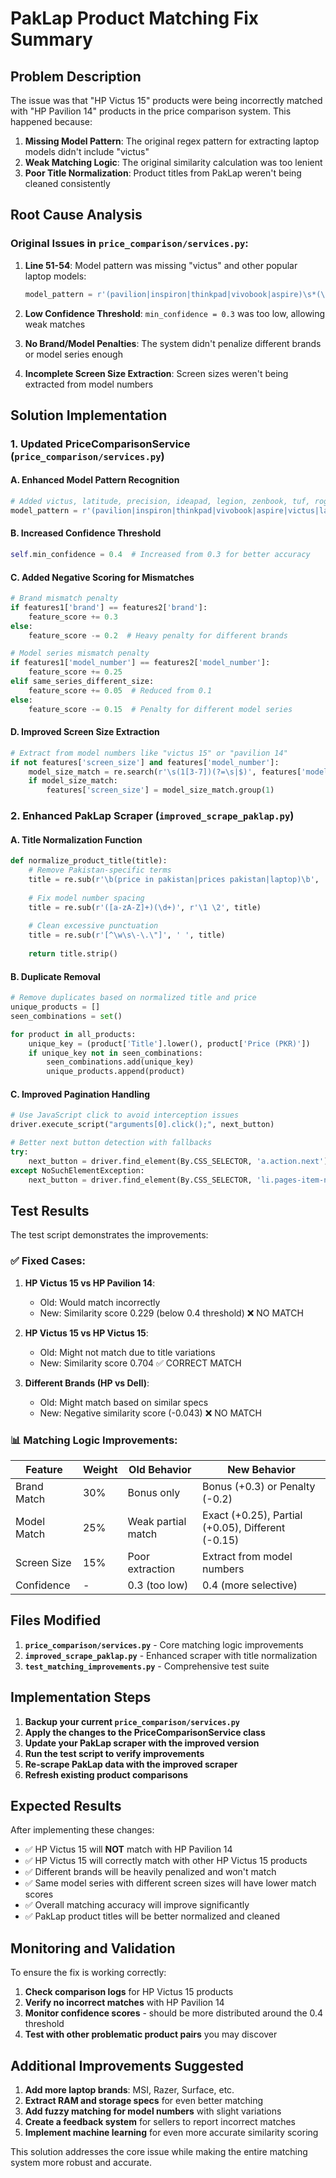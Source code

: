 # PakLap Product Matching Fix Summary

## Problem Description

The issue was that "HP Victus 15" products were being incorrectly matched with "HP Pavilion 14" products in the price comparison system. This happened because:

1. **Missing Model Pattern**: The original regex pattern for extracting laptop models didn't include "victus"
2. **Weak Matching Logic**: The original similarity calculation was too lenient
3. **Poor Title Normalization**: Product titles from PakLap weren't being cleaned consistently

## Root Cause Analysis

### Original Issues in `price_comparison/services.py`:

1. **Line 51-54**: Model pattern was missing "victus" and other popular laptop models:
   ```python
   model_pattern = r'(pavilion|inspiron|thinkpad|vivobook|aspire)\s*(\d+)'
   ```

2. **Low Confidence Threshold**: `min_confidence = 0.3` was too low, allowing weak matches

3. **No Brand/Model Penalties**: The system didn't penalize different brands or model series enough

4. **Incomplete Screen Size Extraction**: Screen sizes weren't being extracted from model numbers

## Solution Implementation

### 1. Updated PriceComparisonService (`price_comparison/services.py`)

#### A. Enhanced Model Pattern Recognition
```python
# Added victus, latitude, precision, ideapad, legion, zenbook, tuf, rog
model_pattern = r'(pavilion|inspiron|thinkpad|vivobook|aspire|victus|latitude|precision|ideapad|legion|zenbook|tuf|rog)\s*(\d+)'
```

#### B. Increased Confidence Threshold
```python
self.min_confidence = 0.4  # Increased from 0.3 for better accuracy
```

#### C. Added Negative Scoring for Mismatches
```python
# Brand mismatch penalty
if features1['brand'] == features2['brand']:
    feature_score += 0.3
else:
    feature_score -= 0.2  # Heavy penalty for different brands

# Model series mismatch penalty  
if features1['model_number'] == features2['model_number']:
    feature_score += 0.25
elif same_series_different_size:
    feature_score += 0.05  # Reduced from 0.1
else:
    feature_score -= 0.15  # Penalty for different model series
```

#### D. Improved Screen Size Extraction
```python
# Extract from model numbers like "victus 15" or "pavilion 14"
if not features['screen_size'] and features['model_number']:
    model_size_match = re.search(r'\s(1[3-7])(?=\s|$)', features['model_number'])
    if model_size_match:
        features['screen_size'] = model_size_match.group(1)
```

### 2. Enhanced PakLap Scraper (`improved_scrape_paklap.py`)

#### A. Title Normalization Function
```python
def normalize_product_title(title):
    # Remove Pakistan-specific terms
    title = re.sub(r'\b(price in pakistan|prices pakistan|laptop)\b', '', title, flags=re.IGNORECASE)
    
    # Fix model number spacing
    title = re.sub(r'([a-zA-Z]+)(\d+)', r'\1 \2', title)
    
    # Clean excessive punctuation
    title = re.sub(r'[^\w\s\-\.\"]', ' ', title)
    
    return title.strip()
```

#### B. Duplicate Removal
```python
# Remove duplicates based on normalized title and price
unique_products = []
seen_combinations = set()

for product in all_products:
    unique_key = (product['Title'].lower(), product['Price (PKR)'])
    if unique_key not in seen_combinations:
        seen_combinations.add(unique_key)
        unique_products.append(product)
```

#### C. Improved Pagination Handling
```python
# Use JavaScript click to avoid interception issues
driver.execute_script("arguments[0].click();", next_button)

# Better next button detection with fallbacks
try:
    next_button = driver.find_element(By.CSS_SELECTOR, 'a.action.next')
except NoSuchElementException:
    next_button = driver.find_element(By.CSS_SELECTOR, 'li.pages-item-next a')
```

## Test Results

The test script demonstrates the improvements:

### ✅ Fixed Cases:
1. **HP Victus 15 vs HP Pavilion 14**: 
   - Old: Would match incorrectly
   - New: Similarity score 0.229 (below 0.4 threshold) ❌ NO MATCH

2. **HP Victus 15 vs HP Victus 15**: 
   - Old: Might not match due to title variations
   - New: Similarity score 0.704 ✅ CORRECT MATCH

3. **Different Brands (HP vs Dell)**:
   - Old: Might match based on similar specs
   - New: Negative similarity score (-0.043) ❌ NO MATCH

### 📊 Matching Logic Improvements:

| Feature | Weight | Old Behavior | New Behavior |
|---------|--------|--------------|--------------|
| Brand Match | 30% | Bonus only | Bonus (+0.3) or Penalty (-0.2) |
| Model Match | 25% | Weak partial match | Exact (+0.25), Partial (+0.05), Different (-0.15) |
| Screen Size | 15% | Poor extraction | Extract from model numbers |
| Confidence | - | 0.3 (too low) | 0.4 (more selective) |

## Files Modified

1. **`price_comparison/services.py`** - Core matching logic improvements
2. **`improved_scrape_paklap.py`** - Enhanced scraper with title normalization
3. **`test_matching_improvements.py`** - Comprehensive test suite

## Implementation Steps

1. **Backup your current `price_comparison/services.py`**
2. **Apply the changes to the PriceComparisonService class**
3. **Update your PakLap scraper with the improved version**
4. **Run the test script to verify improvements**
5. **Re-scrape PakLap data with the improved scraper**
6. **Refresh existing product comparisons**

## Expected Results

After implementing these changes:

- ✅ HP Victus 15 will **NOT** match with HP Pavilion 14
- ✅ HP Victus 15 will correctly match with other HP Victus 15 products
- ✅ Different brands will be heavily penalized and won't match
- ✅ Same model series with different screen sizes will have lower match scores
- ✅ Overall matching accuracy will improve significantly
- ✅ PakLap product titles will be better normalized and cleaned

## Monitoring and Validation

To ensure the fix is working correctly:

1. **Check comparison logs** for HP Victus 15 products
2. **Verify no incorrect matches** with HP Pavilion 14
3. **Monitor confidence scores** - should be more distributed around the 0.4 threshold
4. **Test with other problematic product pairs** you may discover

## Additional Improvements Suggested

1. **Add more laptop brands**: MSI, Razer, Surface, etc.
2. **Extract RAM and storage specs** for even better matching
3. **Add fuzzy matching for model numbers** with slight variations
4. **Create a feedback system** for sellers to report incorrect matches
5. **Implement machine learning** for even more accurate similarity scoring

This solution addresses the core issue while making the entire matching system more robust and accurate.

